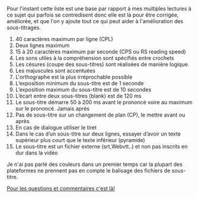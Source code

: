Pour l'instant cette liste est une base par rapport à mes multiples lectures à ce sujet qui parfois se contredisent donc elle est là pour être corrigée, améliorée, et que l'on y ajoute tout ce qui peut aider à l'amélioration des sous-titrages.


1. 40 caractères maximum par ligne (CPL)
2. Deux lignes maximum
3. 15 à 20 caractères maximum par seconde (CPS ou RS reading speed)
4. Les sons utiles à la compréhension sont spécifiés entre crochets
5. Les césures (coupe des sous-titres) sont réalisées de manière logique.
6. Les majuscules sont accentuées
7. L'orthographe est la plus irréprochable possible
8. L’exposition minimum du sous-titre est de 1 seconde
9. L’exposition maximum du sous-titre est de 10 secondes
10. L’écart entre deux sous-titres (blank) est de 120 ms
11. Le sous-titre démarre 50 à 200 ms avant le prononcé voire au maximum sur le prononcé. Jamais après
12. Pas de sous-titre sur un changement de plan (CP), le mettre avant ou après
13. En cas de dialogue utiliser le tiret
14. Dans le cas d’un sous-titre sur deux lignes, essayer d’avoir un texte supérieur plus court que le texte inférieur (pyramide)
15. Le sous-titre est un fichier externe (srt,Webvtt..) et non pas inscrits en dur dans la vidéo


Je n'ai pas parlé des couleurs dans un premier temps car la plupart des plateformes ne prennent pas en compte le balisage des fichiers de sous-titre.

[Pour les questions et commentaires c'est là!](https://gist.github.com/knarf18/76f3738e970e8efa9243)
